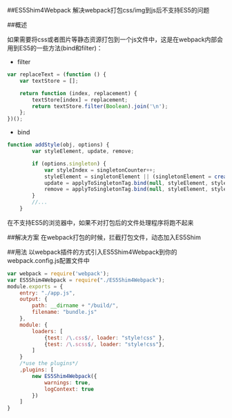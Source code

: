 
##ES5Shim4Webpack
解决webpack打包css/img到js后不支持ES5的问题


##概述

如果需要将css或者图片等静态资源打包到一个js文件中，这是在webpack内部会用到ES5的一些方法(bind和filter)：

* filter
```javascript
var replaceText = (function () {
	var textStore = [];

	return function (index, replacement) {
		textStore[index] = replacement;
		return textStore.filter(Boolean).join('\n');
	};
})();
```
* bind
```javascript
function addStyle(obj, options) {
    	var styleElement, update, remove;

		if (options.singleton) {
			var styleIndex = singletonCounter++;
			styleElement = singletonElement || (singletonElement = createStyleElement(options));
			update = applyToSingletonTag.bind(null, styleElement, styleIndex, false);
			remove = applyToSingletonTag.bind(null, styleElement, styleIndex, true);
		} 
        //...
	}
```

在不支持ES5的浏览器中，如果不对打包后的文件处理程序将跑不起来

##解决方案
在webpack打包的时候，拦截打包文件，动态加入ES5Shim

##用法
以webpack插件的方式引入ES5Shim4Webpack到你的webpack.config.js配置文件中
```javascript
var webpack = require('webpack');
var ES5Shim4Webpack = require("./ES5Shim4Webpack");
module.exports = {
    entry: "./app.js",
	output: {
		path: __dirname + "/build/",
		filename: "bundle.js"
	},
    module: {
        loaders: [
            {test: /\.css$/, loader: "style!css" },
            {test: /\.scss$/, loader: "style!css"},
        ]
    }
    /*use the plugins*/
    ,plugins: [
        new ES5Shim4Webpack({
            warnings: true, 
            logContext: true
        })
    ]
}
```
